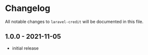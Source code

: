 # Changelog

All notable changes to `laravel-credit` will be documented in this file.

## 1.0.0 - 2021-11-05

-   initial release
